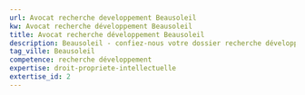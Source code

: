 ```yaml
---
url: Avocat recherche developpement Beausoleil
kw: Avocat recherche développement Beausoleil
title: Avocat recherche développement Beausoleil
description: Beausoleil - confiez-nous votre dossier recherche développement
tag_ville: Beausoleil
competence: recherche développement
expertise: droit-propriete-intellectuelle
extertise_id: 2
---
```


